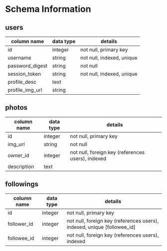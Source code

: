 # Schema Information

## users
column name     | data type | details
----------------|-----------|-----------------------
id              | integer   | not null, primary key
username        | string    | not null, indexed, unique
password_digest | string    | not null
session_token   | string    | not null, indexed, unique
profile_desc    | text      |
profile_img_url | string    |

## photos
column name | data type | details
------------|-----------|-----------------------
id          | integer   | not null, primary key
img_url     | string    | not null
owner_id    | integer   | not null, foreign key (references users), indexed
description | text      |

## followings
column name | data type | details
------------|-----------|-----------------------
id          | integer   | not null, primary key
follower_id | integer   | not null, foreign key (references users), indexed, unique [followee_id]
followee_id | integer   | not null, foreign key (references users), indexed
